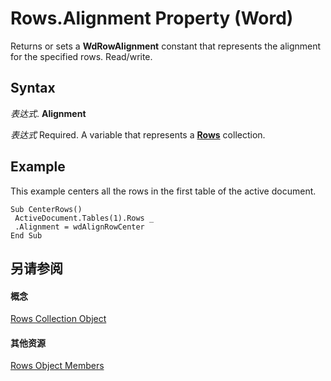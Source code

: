 
# Rows.Alignment Property (Word)

Returns or sets a  **WdRowAlignment** constant that represents the alignment for the specified rows. Read/write.


## Syntax

 _表达式_. **Alignment**

 _表达式_ Required. A variable that represents a **[Rows](cd83d0ef-f743-1886-54de-497017c5f542.md)** collection.


## Example

This example centers all the rows in the first table of the active document.


```
Sub CenterRows() 
 ActiveDocument.Tables(1).Rows _ 
 .Alignment = wdAlignRowCenter 
End Sub
```


## 另请参阅


#### 概念


[Rows Collection Object](cd83d0ef-f743-1886-54de-497017c5f542.md)
#### 其他资源


[Rows Object Members](http://msdn.microsoft.com/library/161b0ab1-9763-3095-9152-07d6536c0fa4%28Office.15%29.aspx)